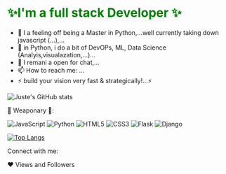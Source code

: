 
<h1 style='color:green;';>✨I'm a full stack Developer <!--from Congo-Brazzaville-->✨</h1>

- 🔭 I a feeling off being a Master in Python,...well currently taking down javascript (...),...
- 🌱 in Python, i do a bit of DevOPs, ML, Data Science (Analyis,visualazation,...)...<!--- 👯 I’m looking to collaborate on ... <!--- 🤔 I’m looking for help with ...-->
- 💬 I remani a open for chat,...
- 📫 How to reach me: ...
- ⚡ build your vision very fast & strategically!...⚡

![Juste's GitHub stats](https://github-readme-stats.vercel.app/api?username=imbi7py&show_icons=true&theme=merko)

🚀 Weaponary 👯:
<!-- [![Top Langs](https://github-readme-stats.vercel.app/api/top-langs/?username=anuraghazra&langs_count=8)](https://github.com/anuraghazra/github-readme-stats) -->
![JavaScript](https://img.shields.io/badge/javascript-%23323330.svg?style=for-the-badge&logo=javascript&logoColor=%23F7DF1E)
![Python](https://img.shields.io/badge/python-3670A0?style=for-the-badge&logo=python&logoColor=ffdd54)
![HTML5](https://img.shields.io/badge/html5-%23E34F26.svg?style=for-the-badge&logo=html5&logoColor=white)
![CSS3](https://img.shields.io/badge/css3-%231572B6.svg?style=for-the-badge&logo=css3&logoColor=white)
![Flask](https://img.shields.io/badge/flask-%23000.svg?style=for-the-badge&logo=flask&logoColor=white)
![Django](https://img.shields.io/badge/django-%23092E20.svg?style=for-the-badge&logo=django&logoColor=white)

[![Top Langs](https://github-readme-stats.vercel.app/api/top-langs/?username=imbi7py&layout=compact)](https://github.com/anuraghazra/github-readme-stats)

Connect with me:

❤ Views and Followers
